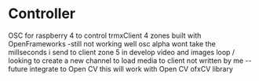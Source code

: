 # Controller
OSC for raspberry 4 to  control  trmxClient 4 zones built with OpenFrameworks
-still not working well 
	osc alpha  wont take the millseconds i send to client 
	zone 5  in develop  video and images loop  / looking to  create  a new channel to load media to 
	client not written by me 
--future integrate  to Open CV 
 this  will work with Open CV ofxCV library  
